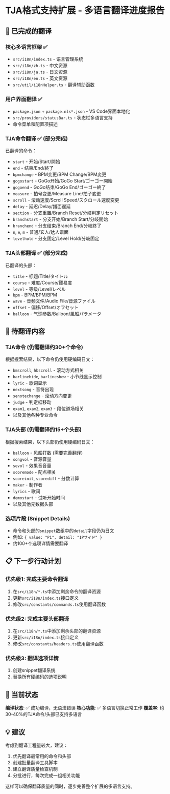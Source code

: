 # TJA格式支持扩展 - 多语言翻译进度报告

## 🎯 已完成的翻译

### 核心多语言框架 ✅
- `src/i18n/index.ts` - 语言管理系统
- `src/i18n/zh.ts` - 中文资源
- `src/i18n/ja.ts` - 日文资源  
- `src/i18n/en.ts` - 英文资源
- `src/util/i18nHelper.ts` - 翻译辅助函数

### 用户界面翻译 ✅
- `package.json` + `package.nls*.json` - VS Code界面本地化
- `src/providers/statusBar.ts` - 状态栏多语言支持
- 命令菜单和配置项描述

### TJA命令翻译 ✅ (部分完成)
已翻译的命令：
- `start` - 开始/Start/開始
- `end` - 结束/End/終了  
- `bpmchange` - BPM变更/BPM Change/BPM変更
- `gogostart` - GoGo开始/GoGo Start/ゴーゴー開始
- `gogoend` - GoGo结束/GoGo End/ゴーゴー終了
- `measure` - 拍号变更/Measure Line/拍子変更
- `scroll` - 滚动速度/Scroll Speed/スクロール速度変更
- `delay` - 延迟/Delay/譜面遅延
- `section` - 分支重置/Branch Reset/分岐判定リセット
- `branchstart` - 分支开始/Branch Start/分岐開始
- `branchend` - 分支结束/Branch End/分岐終了
- `n`, `e`, `m` - 普通/玄人/达人谱面
- `levelhold` - 分支固定/Level Hold/分岐固定

### TJA头部翻译 ✅ (部分完成)
已翻译的头部：
- `title` - 标题/Title/タイトル
- `course` - 难度/Course/難易度
- `level` - 等级/Level/レベル
- `bpm` - BPM/BPM/BPM
- `wave` - 音频文件/Audio File/音源ファイル
- `offset` - 偏移/Offset/オフセット
- `balloon` - 气球参数/Balloon/風船パラメータ

## 🔄 待翻译内容

### TJA命令 (仍需翻译约30+个命令)
根据搜索结果，以下命令仍使用硬编码日文：
- `bmscroll`, `hbscroll` - 滚动方式相关
- `barlinehide`, `barlineshow` - 小节线显示控制  
- `lyric` - 歌词显示
- `nextsong` - 音符出现
- `senotechange` - 滚动方向变更
- `judge` - 判定框移动
- `exam1`, `exam2`, `exam3` - 段位道场相关
- 以及其他各种专业命令

### TJA头部 (仍需翻译约15+个头部)
根据搜索结果，以下头部仍使用硬编码日文：
- `balloon` - 风船打数 (需要完善翻译)
- `songvol` - 音源音量
- `sevol` - 效果音音量  
- `scoremode` - 配点相关
- `scoreinit`, `scorediff` - 分数计算
- `maker` - 制作者
- `lyrics` - 歌词
- `demostart` - 试听开始时间
- 以及其他元数据头部

### 选项片段 (Snippet Details)
- 命令和头部的`snippet`数组中的`detail`字段仍为日文
- 例如: `{ value: "P1", detail: "1Pサイド" }`
- 约100+个选项详情需要翻译

## 📋 下一步行动计划

### 优先级1: 完成主要命令翻译
1. 在`src/i18n/*.ts`中添加剩余命令的翻译资源
2. 更新`src/i18n/index.ts`接口定义
3. 修改`src/constants/commands.ts`使用翻译函数

### 优先级2: 完成主要头部翻译  
1. 在`src/i18n/*.ts`中添加剩余头部的翻译资源
2. 更新`src/i18n/index.ts`接口定义
3. 修改`src/constants/headers.ts`使用翻译函数

### 优先级3: 翻译选项详情
1. 创建snippet翻译系统
2. 替换所有硬编码的选项说明

## 🚀 当前状态

**编译状态**: ✅ 成功编译，无语法错误
**核心功能**: ✅ 多语言切换正常工作
**覆盖率**: 约30-40%的TJA命令/头部已支持多语言

## 💡 建议

考虑到翻译工程量较大，建议：
1. 优先翻译最常用的命令和头部
2. 创建批量翻译工具脚本
3. 建立翻译质量检查机制
4. 分批进行，每次完成一组相关功能

这样可以确保翻译质量的同时，逐步完善整个扩展的多语言支持。
